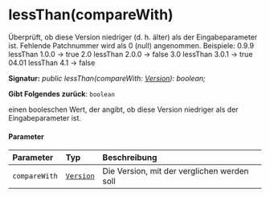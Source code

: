 # <a name="lessthancomparewith"></a>lessThan(compareWith)




Überprüft, ob diese Version niedriger (d. h. älter) als der Eingabeparameter ist. Fehlende Patchnummer wird als 0 (null) angenommen. Beispiele: 0.9.9 lessThan 1.0.0 -> true 2.0 lessThan 2.0.0 -> false 3.0 lessThan 3.0.1 -> true 04.01 lessThan 4.1 -> false

**Signatur:** _public lessThan(compareWith: [Version](../sp-core-library/version.md)): boolean;_

**Gibt Folgendes zurück**: `boolean`



einen booleschen Wert, der angibt, ob diese Version niedriger als der Eingabeparameter ist.

#### <a name="parameters"></a>Parameter


| Parameter    | Typ    | Beschreibung |
|:-------------|:---------------|:------------|
| `compareWith`    | [`Version`](../sp-core-library/version.md) | Die Version, mit der verglichen werden soll |



